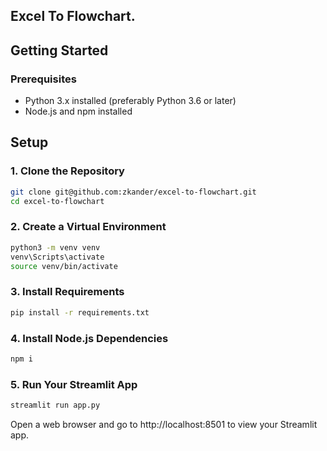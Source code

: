 ## Excel To Flowchart.

## Getting Started

### Prerequisites

- Python 3.x installed (preferably Python 3.6 or later)
- Node.js and npm installed

## Setup

### 1. Clone the Repository

```bash
git clone git@github.com:zkander/excel-to-flowchart.git
cd excel-to-flowchart
```

### 2. Create a Virtual Environment

```bash
python3 -m venv venv
venv\Scripts\activate
source venv/bin/activate
```

### 3. Install Requirements

```bash
pip install -r requirements.txt
```

### 4. Install Node.js Dependencies

```bash
npm i
```

### 5. Run Your Streamlit App

```bash
streamlit run app.py
```

Open a web browser and go to http://localhost:8501 to view your Streamlit app.
